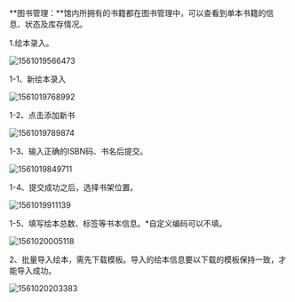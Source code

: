 **图书管理：**馆内所拥有的书籍都在图书管理中，可以查看到单本书籍的信息、状态及库存情况。

1.绘本录入。

![1561019566473](C:\Users\Administrator\AppData\Roaming\Typora\typora-user-images\1561019566473.png)

1-1、新绘本录入

![1561019768992](C:\Users\Administrator\AppData\Roaming\Typora\typora-user-images\1561019768992.png)

1-2、点击添加新书

![1561019789874](C:\Users\Administrator\AppData\Roaming\Typora\typora-user-images\1561019789874.png)

1-3、输入正确的ISBN码、书名后提交。

![1561019849711](C:\Users\Administrator\AppData\Roaming\Typora\typora-user-images\1561019849711.png)

1-4、提交成功之后，选择书架位置。

![1561019911139](C:\Users\Administrator\AppData\Roaming\Typora\typora-user-images\1561019911139.png)

1-5、填写绘本总数、标签等书本信息。*自定义编码可以不填。

![1561020005118](C:\Users\Administrator\AppData\Roaming\Typora\typora-user-images\1561020005118.png)

2、批量导入绘本，需先下载模板。导入的绘本信息要以下载的模板保持一致，才能导入成功。

![1561020203383](C:\Users\Administrator\AppData\Roaming\Typora\typora-user-images\1561020203383.png)

